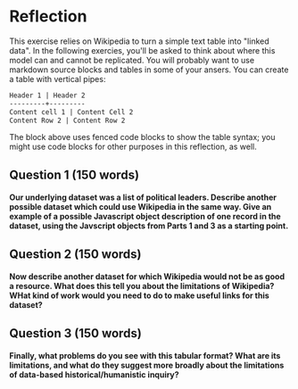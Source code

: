 # Reflection

This exercise relies on Wikipedia to turn a simple text table into "linked data". In the following exercies, you'll be asked to think about where this model can and cannot be replicated. You will probably want to use markdown source blocks and tables in some of your ansers.  You can create a table with vertical pipes:

```markdown
Header 1 | Header 2
---------+---------
Content cell 1 | Content Cell 2
Content Row 2 | Content Row 2
```

The block above uses fenced code blocks to show the table syntax; you might use code blocks for other purposes in this reflection, as well. 

## Question 1 (150 words)
#### Our underlying dataset was a list of political leaders. Describe another possible dataset which could use Wikipedia in the same way. Give an example of a possible Javascript object description of one record in the dataset, using the Javscript objects from Parts 1 and 3 as a starting point.

## Question 2 (150 words)
#### Now describe another dataset for which Wikipedia would **not** be as good a resource. What does this tell you about the limitations of Wikipedia? WHat kind of work would you need to do to make useful links for this dataset?

## Question 3 (150 words)
#### Finally, what problems do you see with this tabular format? What are its limitations, and what do they suggest more broadly about the limitations of data-based historical/humanistic inquiry?
